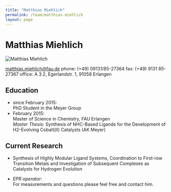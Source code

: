 ```yaml
---
title: "Matthias Miehlich"
permalink: /team/matthias-miehlich
layout: page
---
```


# Matthias Miehlich

![Matthias Miehlich](/assets/img/mm_page.jpg)
 
[matthias.miehlich@fau.de](mailto:matthias.miehlich@fau.de)
phone: (+49) 09131/85-27364
fax:  (+49) 9131 85-27367
office: A 3.2, Egerlandstr. 1, 91058 Erlangen

## Education

- since February 2015: <br>
PhD Student in the Meyer Group
- February 2015: <br>
Master of Science in Chemistry, FAU Erlangen <br>
_Master Thesis:_ Synthesis of NHC-Based Ligands for the Development of H2-Evolving Cobalt(II) Catalysts (AK Meyer)

## Current Research

- Synthesis of Highly Modular Ligand Systems, Coordination to First-row Transition Metals and Investigation of Subsequent Complexes as Catalysts for Hydrogen Evolution

- _EPR operator:_<br>
For measurements and questions please feel free and contact him. 